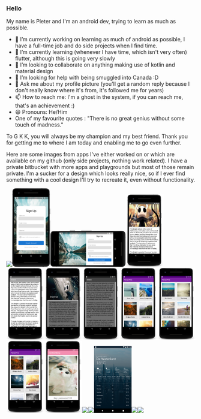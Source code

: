 ### Hello 

My name is Pieter and I'm an android dev, trying to learn as much as possible.

- 🔭 I’m currently working on learning as much of android as possible, I have a full-time job and do side projects when I find time.
- 🌱 I’m currently learning (whenever I have time, which isn't very often) flutter, although this is going very slowly
- 👯 I’m looking to collaborate on anything making use of kotlin and material design
- 🤔 I’m looking for help with being smuggled into Canada :D  
- 💬 Ask me about my profile picture (you'll get a random reply because I don't really know where it's from, it's followed me for years)
- 📫 How to reach me: I'm a ghost in the system, if you can reach me, that's an achievement :)
- 😄 Pronouns: He/Him
- One of my favourite quotes : "There is no great genius without some touch of madness."

To G K K, you will always be my champion and my best friend. Thank you for getting me to where I am today and enabling me to go even further.

Here are some images from apps I've either worked on or which are available on my github (only side projects, nothing work related). I have a private bitbucket with more apps and playgrounds but most of those remain private. I'm a sucker for a design which looks really nice, so if I ever find something with a cool design I'll try to recreate it, even without functionality.

<img src="https://github.com/Pieter-127/MoveMe/blob/master/app/art/example.gif" width="20%" /><img src="https://github.com/Pieter-127/SignMeUp/blob/master/art/image1.png" width="20%" /><img src="https://github.com/Pieter-127/SignMeUp/blob/master/art/image2.png" width="40%" /><img src="https://github.com/Pieter-127/Inverse/blob/master/art/image1.png" width="20%" /><img src="https://github.com/Pieter-127/Inverse/blob/master/art/image2.png" width="20%" /><img src="https://github.com/Pieter-127/Inverse/blob/master/art/image3.png" width="20%" /><img src="https://github.com/Pieter-127/Inverse/blob/master/art/image4.png" width="20%" /><img src="https://github.com/Pieter-127/PictureThis/blob/master/art/image1.png" width="20%" /><img src="https://github.com/Pieter-127/PictureThis/blob/master/art/image2.png" width="20%" /><img src="https://github.com/Pieter-127/PictureThis/blob/master/art/image3.png" width="20%" /><img src="https://github.com/Pieter-127/DontStealMyKey/blob/master/art/image1.png" width="20%" /><img src="https://github.com/Pieter-127/LotsToDo/blob/master/art/image2.png" width="20%" /><img src="https://github.com/Pieter-127/LotsToDo/blob/master/art/image4.png" width="20%" /><img src="https://github.com/Pieter-127/WeatherApp/blob/master/overview.png" width="20%" /><img src="https://github.com/Pieter-127/SaveMe/blob/master/image2.png" width="20%" /><img src="https://github.com/Pieter-127/SaveMe/blob/master/image1.png" width="20%" />
